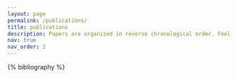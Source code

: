 ```yaml
---
layout: page
permalink: /publications/
title: publications
description: Papers are organized in reverse chronological order. Feel free to email me for full texts.
nav: true
nav_order: 2
---
```


<!-- _pages/publications.md -->
<div class="publications">

{% bibliography %}

</div>
